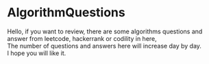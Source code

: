 # AlgorithmQuestions

Hello, if you want to review, there are some algorithms questions and answer from leetcode, hackerrank or codility in here, <br />
The number of questions and answers here will increase day by day.<br />
I hope you will like it. <br />
